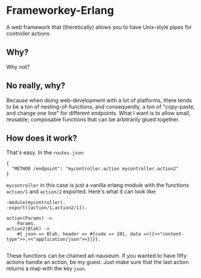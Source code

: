 # Frameworkey-Erlang
A web framework that (theretically) allows you to have Unix-style pipes for controller actions.

## Why?

Why not?

## No really, why?

Because when doing web-development with a lot of platforms, there tends to be a ton of nesting-of-functions, and consequently, a ton of "copy-paste, and change one line" for different endpoints.  What I want is to allow small, reusable, composable functions that can be arbitrarily glued together.

## How does it work?

That's easy.  In the `routes.json`:

```
{
  "METHOD /endpoint": "mycontroller.action mycontroller.action2"
}
```

`mycontroller` in this case is just a vanilla erlang module with the functions `action/1` and `action/2` exported.  Here's what it can look like:

```
-module(mycontroller).
-export([action/1,action2/1]).

action(Params) ->
    Params.
action2(Blah) ->
    #{ json => Blah, header => #{code => 201, data =>[{<<"content-type">>,<<"application/json">>}]}}.


```

These functions can be chained ad-nauseum.  If you wanted to have fifty actions handle an action, be my guest.  Just make sure that the last action returns a map with the key `json`. 
